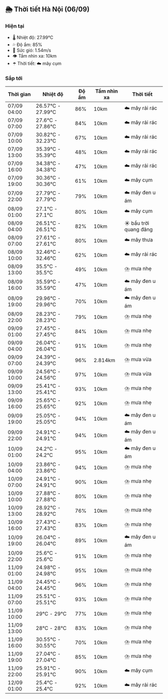 ## 🌦️ Thời tiết Hà Nội (06/09)

### Hiện tại

- 🌡️ Nhiệt độ: 27.99℃
- 💦 Độ ẩm: 85%
- 💨 Sức gió: 1.54m/s
- 👁️ Tầm nhìn xa: 10km
- ☂️ Thời tiết: ☁️ mây cụm

### Sắp tới

| Thời gian | Nhiệt độ | Độ ẩm | Tầm nhìn xa | Thời tiết |
| --- | --- | --- | --- | --- |
| 07/09 04:00 | 26.57℃ - 27.99℃ | 86% | 10km | ☁️ mây rải rác |
| 07/09 07:00 | 27.6℃ - 27.86℃ | 84% | 10km | ☁️ mây rải rác |
| 07/09 10:00 | 30.82℃ - 32.23℃ | 67% | 10km | ☁️ mây rải rác |
| 07/09 13:00 | 35.39℃ - 35.39℃ | 48% | 10km | ☁️ mây rải rác |
| 07/09 16:00 | 34.38℃ - 34.38℃ | 47% | 10km | ☁️ mây rải rác |
| 07/09 19:00 | 30.36℃ - 30.36℃ | 61% | 10km | ☁️ mây cụm |
| 07/09 22:00 | 27.79℃ - 27.79℃ | 79% | 10km | ☁️ mây đen u ám |
| 08/09 01:00 | 27.1℃ - 27.1℃ | 80% | 10km | ☁️ mây cụm |
| 08/09 04:00 | 26.51℃ - 26.51℃ | 82% | 10km | ☀️ bầu trời quang đãng |
| 08/09 07:00 | 27.61℃ - 27.61℃ | 80% | 10km | ☁️ mây thưa |
| 08/09 10:00 | 32.46℃ - 32.46℃ | 62% | 10km | ☁️ mây rải rác |
| 08/09 13:00 | 35.5℃ - 35.5℃ | 49% | 10km | ⛈️ mưa nhẹ |
| 08/09 16:00 | 35.59℃ - 35.59℃ | 47% | 10km | ☁️ mây đen u ám |
| 08/09 19:00 | 29.96℃ - 29.96℃ | 70% | 10km | ☁️ mây đen u ám |
| 08/09 22:00 | 28.23℃ - 28.23℃ | 79% | 10km | ⛈️ mưa nhẹ |
| 09/09 01:00 | 27.45℃ - 27.45℃ | 84% | 10km | ⛈️ mưa nhẹ |
| 09/09 04:00 | 26.04℃ - 26.04℃ | 91% | 10km | ⛈️ mưa nhẹ |
| 09/09 07:00 | 24.39℃ - 24.39℃ | 96% | 2.814km | ⛈️ mưa vừa |
| 09/09 10:00 | 24.56℃ - 24.56℃ | 97% | 10km | ⛈️ mưa vừa |
| 09/09 13:00 | 25.41℃ - 25.41℃ | 93% | 10km | ⛈️ mưa nhẹ |
| 09/09 16:00 | 25.65℃ - 25.65℃ | 92% | 10km | ⛈️ mưa nhẹ |
| 09/09 19:00 | 25.05℃ - 25.05℃ | 94% | 10km | ☁️ mây đen u ám |
| 09/09 22:00 | 24.91℃ - 24.91℃ | 94% | 10km | ☁️ mây đen u ám |
| 10/09 01:00 | 24.2℃ - 24.2℃ | 95% | 10km | ☁️ mây đen u ám |
| 10/09 04:00 | 23.86℃ - 23.86℃ | 94% | 10km | ⛈️ mưa nhẹ |
| 10/09 07:00 | 24.91℃ - 24.91℃ | 90% | 10km | ⛈️ mưa nhẹ |
| 10/09 10:00 | 27.88℃ - 27.88℃ | 80% | 10km | ⛈️ mưa nhẹ |
| 10/09 13:00 | 28.92℃ - 28.92℃ | 76% | 10km | ⛈️ mưa nhẹ |
| 10/09 16:00 | 27.43℃ - 27.43℃ | 83% | 10km | ⛈️ mưa nhẹ |
| 10/09 19:00 | 26.04℃ - 26.04℃ | 89% | 10km | ☁️ mây đen u ám |
| 10/09 22:00 | 25.6℃ - 25.6℃ | 91% | 10km | ⛈️ mưa nhẹ |
| 11/09 01:00 | 24.98℃ - 24.98℃ | 95% | 10km | ⛈️ mưa nhẹ |
| 11/09 04:00 | 24.45℃ - 24.45℃ | 96% | 10km | ⛈️ mưa nhẹ |
| 11/09 07:00 | 25.51℃ - 25.51℃ | 93% | 10km | ⛈️ mưa nhẹ |
| 11/09 10:00 | 29℃ - 29℃ | 77% | 10km | ⛈️ mưa nhẹ |
| 11/09 13:00 | 28℃ - 28℃ | 83% | 10km | ⛈️ mưa nhẹ |
| 11/09 16:00 | 30.55℃ - 30.55℃ | 70% | 10km | ⛈️ mưa nhẹ |
| 11/09 19:00 | 27.04℃ - 27.04℃ | 85% | 10km | ⛈️ mưa nhẹ |
| 11/09 22:00 | 25.91℃ - 25.91℃ | 90% | 10km | ☁️ mây cụm |
| 12/09 01:00 | 25.4℃ - 25.4℃ | 92% | 10km | ☁️ mây rải rác |
